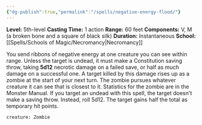 ```yaml
---
{"dg-publish":true,"permalink":"/spells/negative-energy-flood/"}
---
```


**Level:** 5th-level
**Casting Time:** 1 action
**Range:** 60 feet
**Components:** V, M (a broken bone and a square of black silk)
**Duration:** Instantaneous
**School:** [[Spells/Schools of Magic/Necromancy\|Necromancy]]

You send ribbons of negative energy at one creature you can see within range. Unless the target is undead, it must make a Constitution saving throw, taking **5d12** necrotic damage on a failed save, or half as much damage on a successful one. A target killed by this damage rises up as a zombie at the start of your next turn. The zombie pursues whatever creature it can see that is closest to it. Statistics for the zombie are in the Monster Manual.
If you target an undead with this spell, the target doesn't make a saving throw. Instead, roll 5d12. The target gains half the total as temporary hit points.

```statblock
creature: Zombie

```
